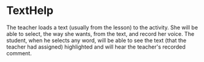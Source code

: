 # TextHelp
The teacher loads a text (usually from the lesson) to the activity. 
She will be able to select, the way she wants, from the text, and record her voice. 
The student, when he selects any word, will be able to see the text (that the teacher had assigned) highlighted and 
will hear the teacher's recorded comment.
